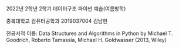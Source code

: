 2022년 2학년 2학기 데이터구조 파이썬 예습(여름방학)

충북대학교 컴퓨터공학과 2019037004 김남현

전공서적 이름: Data Structures and Algorithms in Python by Michael T. Goodrich, Roberto Tamassia, Michael H. Goldwasser (2013, Wiley)
